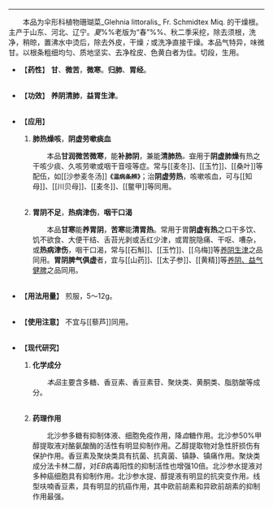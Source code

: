 ---
&emsp;&emsp;本品为伞形科植物珊瑚菜_Glehnia littoralis_ Fr. Schmidtex Miq. 的干燥根。主产于山东、河北、辽宁。<dfn>夏</dfn>%%老版为“春”%%、秋二季采挖，除去须根，洗净，稍晾，置沸水中烫后，除去外皮，干燥<dfn>；</dfn>或洗净直接干燥。本品气特异，味微甘。以根条粗细均匀、质地坚实、去净栓皮、色黄白者为佳。切段，生用。

- 【**药性**】
	**甘**、**微苦**，**微寒**。**归肺**、**胃经**。<br></br>

- 【**功效**】
	**养阴清肺**，**益胃生津**。<br></br>

- 【**应用**】
	1. **肺热燥咳**，**阴虚劳嗽痰血**
		
		&emsp;&emsp;本品**甘润微苦微寒**，能**补肺阴**，兼能**清肺热**<dfn>。</dfn>~~宜~~用于**阴虚肺燥**有热之干咳少痰、久咳劳嗽或咽干音哑等症。常与[[麦冬]]、[[玉竹]]、[[桑叶]]等配伍，如[[沙参麦冬汤]]**`《温病条辨》`**；治**阴虚劳热**，咳嗽咳血，可与[[知母]]、[[川贝母]]、[[麦冬]]、[[鳖甲]]等同用。<br></br>
	
	2. **胃阴不足**，**热病津伤**，**咽干口渴**
		
		&emsp;&emsp;本品**甘寒**能**养胃阴**，**苦寒**能**清胃热**。常用于胃**阴虚有热**之口干多饮、饥不欲食、大便干结、舌苔光剥或舌红少津，或胃脘隐痛、干呕、嘈杂，或**热病津伤**，咽干口渴，常与[[石斛]]、[[玉竹]]、[[乌梅]]等<ins>养阴生津</ins>之品同用。**胃阴脾气俱虚**者，宜与[[山药]]、[[太子参]]、[[黄精]]等<ins>养阴、益气健脾</ins>之品同用。<br></br>

- 【**用法用量**】
	煎服，5～12g。<br></br>

- 【**使用注意**】
	不宜与[[藜芦]]同用。<br></br>

- 【**现代研究**】
	1. **化学成分**
		
		&emsp;&emsp;<dfn>本品</dfn>主要含多糖、香豆素、香豆素苷、聚炔类、黄酮类、脂肪酸等成分。<br></br>
	
	2. **药理作用**
		
		&emsp;&emsp;北沙参多糖有抑制体液、细胞免疫作用，降<dfn>血</dfn>糖作用。北沙参50%甲醇提取液对酪氨酸酶的活性有明显抑制作用。乙醇提取物对急性肝损伤有保护作用。香豆素及聚炔类具有抗菌、抗真菌、镇静、镇痛作用。聚炔类成分法卡林二醇，对$EB$病毒阳性的抑制活性也增强10倍。北沙参水提液对多种癌细胞具有抑制作用<dfn>。</dfn>北沙参水提、醇提液有明显的抗突变作用<dfn>。</dfn>线型呋喃香豆素，具有明显的抗癌作用，其中欧前胡素和异欧前胡素的抑制作用最强。